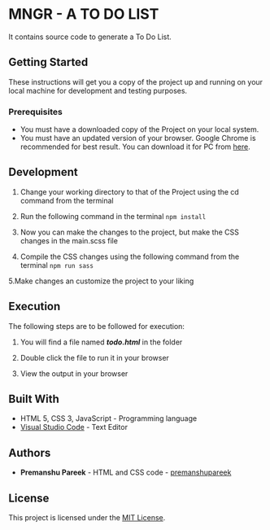 # MNGR - A TO DO LIST
It contains source code to generate a To Do List.

## Getting Started
These instructions will get you a copy of the project up and running on your local machine for development and testing purposes.

### Prerequisites
* You must have a downloaded copy of the Project on your local system.
* You must have an updated version of your browser. Google Chrome is recommended for best result. You can download it for PC from [here](https://www.google.com/chrome/browser/desktop/index.html).

## Development

1. Change your working directory to that of the Project using the cd command from the terminal

2. Run the following command in the terminal `npm install`

3. Now you can make the changes to the project, but make the CSS changes in the main.scss file

4. Compile the CSS changes using the following command from the terminal `npm run sass`

5.Make changes an customize the project to your liking

## Execution
The following steps are to be followed for execution:

1. You will find a file named __*todo.html*__ in the folder

2. Double click the file to run it in your browser

3. View the output in your browser 

## Built With
* HTML 5, CSS 3, JavaScript - Programming language
* [Visual Studio Code](https://code.visualstudio.com/) - Text Editor

## Authors

* __Premanshu Pareek__ - HTML and CSS code - [premanshupareek](https://github.com/premanshu-osl)

## License
This project is licensed under the [MIT License](https://opensource.org/licenses/MIT).


